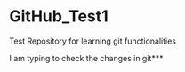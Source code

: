# GitHub_Test1
Test Repository for learning git functionalities

I am typing to check the changes in git***
